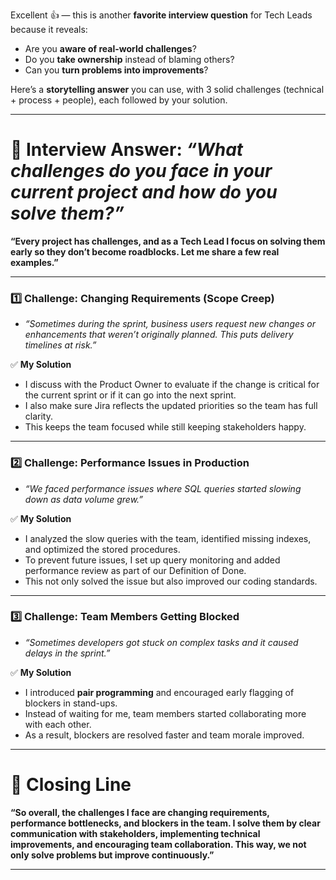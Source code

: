 Excellent 👍 — this is another **favorite interview question** for Tech Leads because it reveals:

* Are you **aware of real-world challenges**?
* Do you **take ownership** instead of blaming others?
* Can you **turn problems into improvements**?

Here’s a **storytelling answer** you can use, with 3 solid challenges (technical + process + people), each followed by your solution.

---

# 🎯 Interview Answer: *“What challenges do you face in your current project and how do you solve them?”*

**“Every project has challenges, and as a Tech Lead I focus on solving them early so they don’t become roadblocks. Let me share a few real examples.”**

---

### 1️⃣ Challenge: Changing Requirements (Scope Creep)

* *“Sometimes during the sprint, business users request new changes or enhancements that weren’t originally planned. This puts delivery timelines at risk.”*

✅ **My Solution**

* I discuss with the Product Owner to evaluate if the change is critical for the current sprint or if it can go into the next sprint.
* I also make sure Jira reflects the updated priorities so the team has full clarity.
* This keeps the team focused while still keeping stakeholders happy.

---

### 2️⃣ Challenge: Performance Issues in Production

* *“We faced performance issues where SQL queries started slowing down as data volume grew.”*

✅ **My Solution**

* I analyzed the slow queries with the team, identified missing indexes, and optimized the stored procedures.
* To prevent future issues, I set up query monitoring and added performance review as part of our Definition of Done.
* This not only solved the issue but also improved our coding standards.

---

### 3️⃣ Challenge: Team Members Getting Blocked

* *“Sometimes developers got stuck on complex tasks and it caused delays in the sprint.”*

✅ **My Solution**

* I introduced **pair programming** and encouraged early flagging of blockers in stand-ups.
* Instead of waiting for me, team members started collaborating more with each other.
* As a result, blockers are resolved faster and team morale improved.

---

# 🌟 Closing Line

**“So overall, the challenges I face are changing requirements, performance bottlenecks, and blockers in the team. I solve them by clear communication with stakeholders, implementing technical improvements, and encouraging team collaboration. This way, we not only solve problems but improve continuously.”**

---


